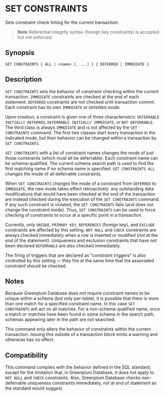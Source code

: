 # SET CONSTRAINTS

Sets constraint check timing for the current transaction.

> **Note** Referential integrity syntax (foreign key constraints) is accepted but not enforced.

## Synopsis

``` {#sql_command_synopsis}
SET CONSTRAINTS { ALL | <name> [, ...] } { DEFERRED | IMMEDIATE }
```

## Description

`SET CONSTRAINTS` sets the behavior of constraint checking within the current transaction. `IMMEDIATE` constraints are checked at the end of each statement. `DEFERRED` constraints are not checked until transaction commit. Each constraint has its own `IMMEDIATE` or `DEFERRED` mode.

Upon creation, a constraint is given one of three characteristics: `DEFERRABLE INITIALLY DEFERRED`, `DEFERRABLE INITIALLY IMMEDIATE`, or `NOT DEFERRABLE`. The third class is always `IMMEDIATE` and is not affected by the `SET CONSTRAINTS` command. The first two classes start every transaction in the indicated mode, but their behavior can be changed within a transaction by `SET CONSTRAINTS`.

`SET CONSTRAINTS` with a list of constraint names changes the mode of just those constraints (which must all be deferrable). Each constraint name can be schema-qualified. The current schema search path is used to find the first matching name if no schema name is specified. `SET CONSTRAINTS ALL` changes the mode of all deferrable constraints.

When `SET CONSTRAINTS` changes the mode of a constraint from `DEFERRED` to `IMMEDIATE`, the new mode takes effect retroactively: any outstanding data modifications that would have been checked at the end of the transaction are instead checked during the execution of the `SET CONSTRAINTS` command. If any such constraint is violated, the `SET CONSTRAINTS` fails (and does not change the constraint mode). Thus, `SET CONSTRAINTS` can be used to force checking of constraints to occur at a specific point in a transaction.

Currently, only `UNIQUE`, `PRIMARY KEY`, `REFERENCES` (foreign key), and `EXCLUDE` constraints are affected by this setting. `NOT NULL` and `CHECK` constraints are always checked immediately when a row is inserted or modified (*not* at the end of the statement). Uniqueness and exclusion constraints that have not been declared `DEFERRABLE` are also checked immediately.

The firing of triggers that are declared as "constraint triggers" is also controlled by this setting — they fire at the same time that the associated constraint should be checked.

## Notes

Because Greenplum Database does not require constraint names to be unique within a schema (but only per-table), it is possible that there is more than one match for a specified constraint name. In this case `SET CONSTRAINTS` will act on all matches. For a non-schema-qualified name, once a match or matches have been found in some schema in the search path, schemas appearing later in the path are not searched.

This command only alters the behavior of constraints within the current transaction. Issuing this outside of a transaction block emits a warning and otherwise has no effect.

## Compatibility

This command complies with the behavior defined in the SQL standard, except for the limitation that, in Greenplum Database, it does not apply to `NOT NULL` and `CHECK` constraints. Also, Greenplum Database checks non-deferrable uniqueness constraints immediately, not at end of statement as the standard would suggest.




